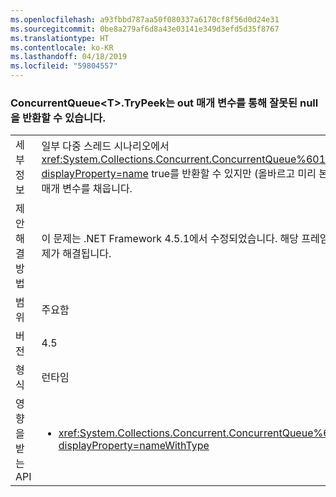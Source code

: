 ```yaml
---
ms.openlocfilehash: a93fbbd787aa50f080337a6170cf8f56d0d24e31
ms.sourcegitcommit: 0be8a279af6d8a43e03141e349d3efd5d35f8767
ms.translationtype: HT
ms.contentlocale: ko-KR
ms.lasthandoff: 04/18/2019
ms.locfileid: "59804557"
---
```

### <a name="concurrentqueuettrypeek-can-return-an-erroneous-null-via-its-out-parameter"></a>ConcurrentQueue\<T>.TryPeek는 out 매개 변수를 통해 잘못된 null을 반환할 수 있습니다.

|   |   |
|---|---|
|세부 정보|일부 다중 스레드 시나리오에서 <xref:System.Collections.Concurrent.ConcurrentQueue%601.TryPeek(%600@)?displayProperty=name> true를 반환할 수 있지만 (올바르고 미리 본 값 대신) null 값으로 out 매개 변수를 채웁니다.|
|제안 해결 방법|이 문제는 .NET Framework 4.5.1에서 수정되었습니다. 해당 프레임워크로 업그레이드하면 문제가 해결됩니다.|
|범위|주요함|
|버전|4.5|
|형식|런타임|
|영향을 받는 API|<ul><li><xref:System.Collections.Concurrent.ConcurrentQueue%601.TryPeek(%600@)?displayProperty=nameWithType></li></ul>|
